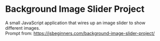 # Background Image Slider Project
A small JavaScript application that wires up an image slider to show different images.
<br/> Prompt from: https://jsbeginners.com/background-image-slider-project/
